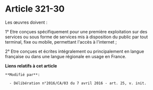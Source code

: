 # Article 321-30

Les œuvres doivent :

1° Etre conçues spécifiquement pour une première exploitation sur des services ou sous forme de services mis à disposition du
public par tout terminal, fixe ou mobile, permettant l'accès à l'internet ;

2° Etre conçues et écrites intégralement ou principalement en langue française ou dans une langue régionale en usage en
France.

**Liens relatifs à cet article**

	**Modifié par**:

	  - Délibération n°2016/CA/03 du 7 avril 2016 - art. 25, v. init.
